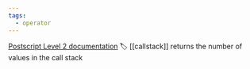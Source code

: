 ```yaml
---
tags:
  - operator
---
```

[Postscript Level 2 documentation](https://hepunx.rl.ac.uk/~adye/psdocs/ref/PSL2c.html#countexecstack)
🏷️ [[callstack]]
returns the number of values in the call stack